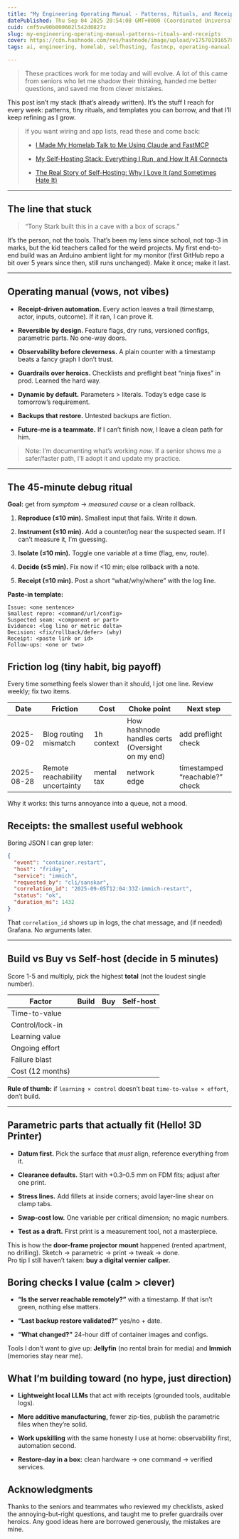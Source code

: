 ```yaml
---
title: "My Engineering Operating Manual - Patterns, Rituals, and Receipts"
datePublished: Thu Sep 04 2025 20:54:08 GMT+0000 (Coordinated Universal Time)
cuid: cmf5vw90b000602l542d0827z
slug: my-engineering-operating-manual-patterns-rituals-and-receipts
cover: https://cdn.hashnode.com/res/hashnode/image/upload/v1757019165783/db7c33c0-168b-43a4-b482-9ffa7544fd08.png
tags: ai, engineering, homelab, selfhosting, fastmcp, operating-manual

---
```


> These practices work for me today and will evolve. A lot of this came from seniors who let me shadow their thinking, handed me better questions, and saved me from clever mistakes.

This post isn’t my stack (that’s already written). It’s the stuff I reach for every week: patterns, tiny rituals, and templates you can borrow, and that I’ll keep refining as I grow.

> If you want wiring and app lists, read these and come back:
> 
> * [I Made My Homelab Talk to Me Using Claude and FastMCP](https://blog.sanskarjaiswal.dev/i-made-my-homelab-talk-to-me-using-claude-and-fastmcp)
>     
> * [My Self-Hosting Stack: Everything I Run, and How It All Connects](https://blog.sanskarjaiswal.dev/my-self-hosting-stack-everything-i-run-and-how-it-all-connects)
>     
> * [The Real Story of Self-Hosting: Why I Love It (and Sometimes Hate It)](https://blog.sanskarjaiswal.dev/the-real-story-of-self-hosting-why-i-love-it-and-sometimes-hate-it)
>     

---

## The line that stuck

> “Tony Stark built this in a cave with a box of scraps.”

It’s the person, not the tools. That’s been my lens since school, not top-3 in marks, but the kid teachers called for the weird projects. My first end-to-end build was an Arduino ambient light for my monitor (first GitHub repo a bit over 5 years since then, still runs unchanged). Make it once; make it last.

---

## Operating manual (vows, not vibes)

* **Receipt-driven automation.** Every action leaves a trail (timestamp, actor, inputs, outcome). If it ran, I can prove it.
    
* **Reversible by design.** Feature flags, dry runs, versioned configs, parametric parts. No one-way doors.
    
* **Observability before cleverness.** A plain counter with a timestamp beats a fancy graph I don’t trust.
    
* **Guardrails over heroics.** Checklists and preflight beat “ninja fixes” in prod. Learned the hard way.
    
* **Dynamic by default.** Parameters &gt; literals. Today’s edge case is tomorrow’s requirement.
    
* **Backups that restore.** Untested backups are fiction.
    
* **Future-me is a teammate.** If I can’t finish now, I leave a clean path for him.
    

> Note: I’m documenting what’s working *now*. If a senior shows me a safer/faster path, I’ll adopt it and update my practice.

---

## The 45-minute debug ritual

**Goal:** get from *symptom* → *measured cause* or a clean rollback.

1. **Reproduce (≤10 min).** Smallest input that fails. Write it down.
    
2. **Instrument (≤10 min).** Add a counter/log near the suspected seam. If I can’t measure it, I’m guessing.
    
3. **Isolate (≤10 min).** Toggle one variable at a time (flag, env, route).
    
4. **Decide (≤5 min).** Fix now if &lt;10 min; else rollback with a note.
    
5. **Receipt (≤10 min).** Post a short “what/why/where” with the log line.
    

**Paste-in template:**

```plaintext
Issue: <one sentence>
Smallest repro: <command/url/config>
Suspected seam: <component or part>
Evidence: <log line or metric delta>
Decision: <fix/rollback/defer> (why)
Receipt: <paste link or id>
Follow-ups: <one or two>
```

## Friction log (tiny habit, big payoff)

Every time something feels slower than it should, I jot one line. Review weekly; fix two items.

| Date | Friction | Cost | Choke point | Next step |
| --- | --- | --- | --- | --- |
| 2025-09-02 | Blog routing mismatch | 1h context | How hashnode handles certs (Oversight on my end) | add preflight check |
| 2025-08-28 | Remote reachability uncertainty | mental tax | network edge | timestamped “reachable?” check |

Why it works: this turns annoyance into a queue, not a mood.

## Receipts: the smallest useful webhook

Boring JSON I can grep later:

```json
{
  "event": "container.restart",
  "host": "friday",
  "service": "immich",
  "requested_by": "cli/sanskar",
  "correlation_id": "2025-09-05T12:04:33Z-immich-restart",
  "status": "ok",
  "duration_ms": 1432
}
```

That `correlation_id` shows up in logs, the chat message, and (if needed) Grafana. No arguments later.

---

## Build vs Buy vs Self-host (decide in 5 minutes)

Score 1-5 and multiply, pick the highest **total** (not the loudest single number).

| Factor | Build | Buy | Self-host |
| --- | --- | --- | --- |
| Time-to-value |  |  |  |
| Control/lock-in |  |  |  |
| Learning value |  |  |  |
| Ongoing effort |  |  |  |
| Failure blast |  |  |  |
| Cost (12 months) |  |  |  |

**Rule of thumb:** if `learning × control` doesn’t beat `time-to-value × effort`, don’t build.

---

## Parametric parts that actually fit (Hello! 3D Printer)

* **Datum first.** Pick the surface that *must* align, reference everything from it.
    
* **Clearance defaults.** Start with +0.3–0.5 mm on FDM fits; adjust after one print.
    
* **Stress lines.** Add fillets at inside corners; avoid layer-line shear on clamp tabs.
    
* **Swap-cost low.** One variable per critical dimension; no magic numbers.
    
* **Test as a draft.** First print is a measurement tool, not a masterpiece.
    

This is how the **door-frame projector mount** happened (rented apartment, no drilling). Sketch → parametric → print → tweak → done.  
Pro tip I still haven’t taken: **buy a digital vernier caliper.**

## Boring checks I value (calm &gt; clever)

* **“Is the server reachable remotely?”** with a timestamp. If that isn’t green, nothing else matters.
    
* **“Last backup restore validated?”** yes/no + date.
    
* **“What changed?”** 24-hour diff of container images and configs.
    

Tools I don’t want to give up: **Jellyfin** (no rental brain for media) and **Immich** (memories stay near me).

## What I’m building toward (no hype, just direction)

* **Lightweight local LLMs** that act with receipts (grounded tools, auditable logs).
    
* **More additive manufacturing,** fewer zip-ties, publish the parametric files when they’re solid.
    
* **Work upskilling** with the same honesty I use at home: observability first, automation second.
    
* **Restore-day in a box:** clean hardware → one command → verified services.
    

## Acknowledgments

Thanks to the seniors and teammates who reviewed my checklists, asked the annoying-but-right questions, and taught me to prefer guardrails over heroics. Any good ideas here are borrowed generously, the mistakes are mine.